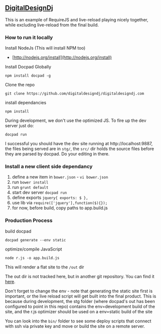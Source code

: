 ## [DigitalDesignDj](http://digitaldesigndj.com)

This is an example of RequireJS and live-reload playing nicely together, while excluding live-reload from the final build. 

### How to run it locally

Install NodeJs (This will install NPM too)

* [http://nodejs.org/install](http://nodejs.org/install)

Install Docpad Globally

	npm install docpad -g

Clone the repo

	git clone https://github.com/digitaldesigndj/digitaldesigndj.com

install dependancies

	npm install

During development, we don't use the optimized JS. To fire up the dev server just do:

	docpad run
	
I successful you should have the dev site running at http://localhost:9887, the files being served are in `stg/`, the `src/` dir holds the source files before they are parsed by docpad. Do your editing in there.

### Install a new client side dependancy

1. define a new item in `bower.json` - `vi bower.json`
2. run `bower install`
3. run `grunt default`
4. start dev server `docpad run`
5. define exports `jquery{ exports: $ },`
6. use lib via `require(['jquery'],function($){});`
7. for now, before build, copy paths to app.build.js

### Production Process

build docpad

	docpad generate --env static

optimize/compile JavaScript

	node r.js -o app.build.js

This will render a flat site to the `/out` dir

The out dir is not tracked here, but in another git repository. You can find it [here](https://github.com/digitaldesigndj/digitaldesigndj.com.out).

Don't forget to change the env - note that generating the static site first is important, or the live reload script will get built into the final product. This is because during development, the stg folder (where docpad's out has been configured to point in this repo) contains the env=development build of the site, and the r.js optimizer should be used on a env=static build of the site

You can look into the `bin/` folder to see some deploy scripts that connect with ssh via private key and move or build the site on a remote server.
